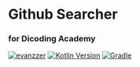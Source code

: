 # Github Searcher
### for Dicoding Academy

[![evanzzer](https://circleci.com/gh/evanzzer/githubSearcher.svg?style=svg)](https://circleci.com/gh/evanzzer/githubSearcher)
[![Kotlin Version](https://img.shields.io/badge/kotlin-1.4.21-blue.svg)](http://kotlinlang.org/)
[![Gradle](https://img.shields.io/badge/Gradle-6.5-blue.svg)](https://gradle.org)
